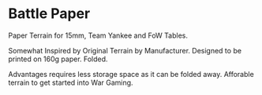 # Battle Paper

Paper Terrain for 15mm, Team Yankee and FoW Tables.

Somewhat Inspired by Original Terrain by Manufacturer.
Designed to be printed on 160g paper. Folded.

Advantages requires less storage space as it can be folded away.
Afforable terrain to get started into War Gaming.
